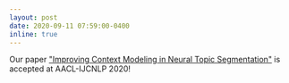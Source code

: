 ```yaml
---
layout: post
date: 2020-09-11 07:59:00-0400
inline: true
---
```


Our paper ["Improving Context Modeling in Neural Topic Segmentation"](https://arxiv.org/pdf/2010.03138.pdf) is accepted at AACL-IJCNLP 2020!
